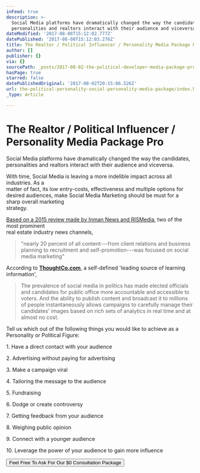 ```yaml
---
inFeed: true
description: >-
  Social Media platforms have dramatically changed the way the candidates,
  personalities and realtors interact with their audience and viceversa.
dateModified: '2017-08-08T15:12:02.777Z'
datePublished: '2017-08-08T15:12:03.276Z'
title: The Realtor / Political Influencer / Personality Media Package Pro
author: []
publisher: {}
via: {}
sourcePath: _posts/2017-08-02-the-political-developer-media-package-pro.md
hasPage: true
starred: false
datePublishedOriginal: '2017-08-02T20:15:06.526Z'
url: the-political-personality-social-personality-media-package/index.html
_type: Article

---
```

# **The Realtor / Political Influencer / Personality Media Package Pro**

Social Media platforms have dramatically changed the way the candidates, personalities and realtors interact with their audience and viceversa.

With time, Social Media is leaving a more indelible impact across all industries. As a   
matter of fact, its low entry-costs, effectiveness and multiple options for desired audiences, make Social Media Marketing should be must for a sharp overall marketing   
strategy. 

[Based on a 2015 review made by Inman News and RISMedia][0], two of the most prominent  
real estate industry news channels, 
> 
> "nearly 20 percent of all content---from client relations and business planning to recruitment and self-promotion---was focused on social media marketing"

According to **[ThoughtCo.com][1]**, a self-defined 'leading source of learning information',

> The prevalence of social media in politics has made elected officials and candidates for public office more accountable and accessible to voters. And the ability to publish content and broadcast it to millions of people instantaneously allows campaigns to carefully manage their candidates' images based on rich sets of analytics in real time and at almost no cost.

Tell us which out of the following things you would like to achieve as a Personality or Political Figure:

1\. Have a direct contact with your audience

2\. Advertising without paying for advertising

3\. Make a campaign viral

4\. Tailoring the message to the audience

5\. Fundraising

6\. Dodge or create controversy

7\. Getting feedback from your audience

8\. Weighing public opinion

9\. Connect with a younger audience

10\. Leverage the power of your audience to gain more influence

<button data-role="cta" style="">Feel Free To Ask For Our $0 Consultation Package</button>



[0]: http://bhgrealestateblog.com/current-state-social-media-marketing-in-real-estate/ "The Current State Of Social Media Marketing In Real Estate "
[1]: https://www.thoughtco.com/how-social-media-has-changed-politics-3367534 "How Social Media Has Changed Politics"